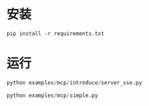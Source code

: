 # 安装
```
pip install -r requirements.txt
```
# 运行
```python
python examples/mcp/introduce/server_sse.py
```
```python
python examples/mcp/simple.py
```